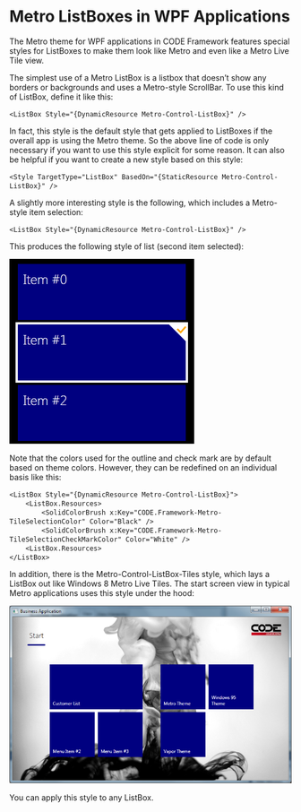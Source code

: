 ﻿# Metro ListBoxes in WPF Applications

The Metro theme for WPF applications in CODE Framework features special styles for ListBoxes to make them look like Metro and even like a Metro Live Tile view.

The simplest use of a Metro ListBox is a listbox that doesn’t show any borders or backgrounds and uses a Metro-style ScrollBar. To use this kind of ListBox, define it like this:

```
<ListBox Style="{DynamicResource Metro-Control-ListBox}" />
```

In fact, this style is the default style that gets applied to ListBoxes if the overall app is using the Metro theme. So the above line of code is only necessary if you want to use this style explicit for some reason. It can also be helpful if you want to create a new style based on this style:

```
<Style TargetType="ListBox" BasedOn="{StaticResource Metro-Control-ListBox}" />
```

A slightly more interesting style is the following, which includes a Metro-style item selection:

```
<ListBox Style="{DynamicResource Metro-Control-ListBox}" />
```

This produces the following style of list (second item selected):

![](Metro%20ListBoxes/Metro%20ListBoxes%20in%20WPF_image_2.png)

Note that the colors used for the outline and check mark are by default based on theme colors. However, they can be redefined on an individual basis like this:

```
<ListBox Style="{DynamicResource Metro-Control-ListBox}">
    <ListBox.Resources>
        <SolidColorBrush x:Key="CODE.Framework-Metro-TileSelectionColor" Color="Black" />
        <SolidColorBrush x:Key="CODE.Framework-Metro-TileSelectionCheckMarkColor" Color="White" />
    <ListBox.Resources>
</ListBox>
```

In addition, there is the Metro-Control-ListBox-Tiles style, which lays a ListBox out like Windows 8 Metro Live Tiles. The start screen view in typical Metro applications uses this style under the hood:

![](Metro%20ListBoxes/Metro%20ListBoxes%20in%20WPF_image_4.png)

You can apply this style to any ListBox.
